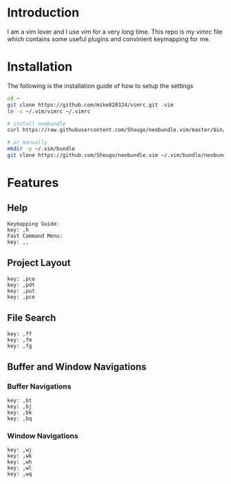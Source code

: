 # Introduction
I am a vim lover and I use vim for a very long time. This repo is my vimrc file which contains some useful plugins and convinient keymapping for me.

# Installation
The following is the installation guide of how to setup the settings
```bash
cd ~
git clone https://github.com/mike820324/vimrc.git .vim
ln -s ~/.vim/vimrc ~/.vimrc

# install neobundle
curl https://raw.githubusercontent.com/Shougo/neobundle.vim/master/bin/install.sh | sh

# or manually
mkdir -p ~/.vim/bundle
git clone https://github.com/Shougo/neobundle.vim ~/.vim/bundle/neobundle.vim
```

# Features
## Help 
```
Keymapping Guide:
key: ,h
Fast Command Menu:
key: ,,
```

## Project Layout
```
key: ,pco
key: ,pdt
key: ,put
key: ,pce
```


## File Search
```
key: ,ff
key: ,fm
key: ,fg
```

## Buffer and Window Navigations
### Buffer Navigations
```
key: ,bt
key: ,bj
key: ,bk
key: ,bq
```
### Window Navigations
```
key: ,wj
key: ,wk
key: ,wh
key: ,wl
key: ,wq
```


